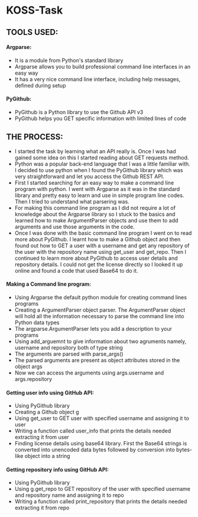 # KOSS-Task

## TOOLS USED:


#### Argparse:

- It is a module from Python's standard library
- Argparse allows you to build professional command line interfaces in an easy way
- It has a very nice command line interface, including help messages, defined during setup 

#### PyGithub:

- PyGithub is a Python library to use the Github API v3
- PyGithub helps you GET specific information with limited lines of code

## THE PROCESS:

- I started the task by learning what an API really is. Once I was had gained some idea on this I started reading about GET requests method. 
- Python was a popular back-end language that I was a little familiar with. I decided to use python when I found the PyGithub library which was very straightforward and let you access the Github REST API.
- First I started searching for an easy way to make a command line program with python. I went with Argparse as it was in the standard library and pretty easy to learn and use in simple program line codes. Then I tried to understand what parsering was.
- For making this command line program as I did not require a lot of knowledge about the Argparse library so I stuck to the basics and learned how to make ArgumentParser objects and use them to add arguments and use those arguments in the code.
- Once I was done with the basic command line program I went on to read more about PyGithub. I learnt how to make a Github object and then found out how to GET a user with a username and get any repository of the user with the repository name using get_user and get_repo. Then I continued to learn more about PyGithub to access user details and repository details. I could not get the license directly so I looked it up online and found a code that used Base64 to do it.

#### Making a Command line program:

- Using Argparse the default python module  for creating command lines programs
- Creating a ArgumentParser object parser. The ArgumentParser object will hold all the information necessary to parse the command line into Python data types
- The argparse.ArgumentParser lets you add a description to your programs
- Using add_arguemnt to give information about two agruments namely, username and repository both of type string
- The arguments are parsed with parse_args()
- The parsed arguments are present as object attributes stored in the object args
- Now we can access the arguments using args.username and args.repository

#### Getting user info using GitHub API:

- Using PyGithub library
- Creating a Github object g
- Using get_user to GET user with specified username and assigning it to user
- Writing a function called user_info that prints the details needed extracting it from user
- Finding license details using base64 library. First the Base64 strings is converted into unencoded data bytes followed by conversion into bytes-like object into a string

#### Getting repository info using GitHub API:

- Using PyGithub library
- Using g.get_repo to GET repository of the user with specified username and repository name and assigning it to repo
- Writing a function called print_repository that prints the details needed extracting it from repo

